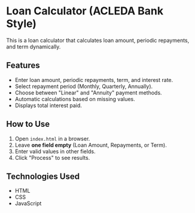 # Loan Calculator (ACLEDA Bank Style)

This is a loan calculator that calculates loan amount, periodic repayments, and term dynamically.  

## Features
- Enter loan amount, periodic repayments, term, and interest rate.
- Select repayment period (Monthly, Quarterly, Annually).
- Choose between "Linear" and "Annuity" payment methods.
- Automatic calculations based on missing values.
- Displays total interest paid.

## How to Use
1. Open `index.html` in a browser.
2. Leave **one field empty** (Loan Amount, Repayments, or Term).
3. Enter valid values in other fields.
4. Click "Process" to see results.

## Technologies Used
- HTML
- CSS
- JavaScript

